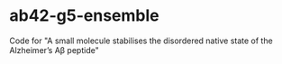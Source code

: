 # ab42-g5-ensemble
Code for "A small molecule stabilises the disordered native state of the Alzheimer’s Aβ peptide"
